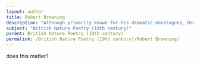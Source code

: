 ```yaml
---
layout: author
title: Robert Browning
description: "Although primarily known for his dramatic monologues, Browning's poems such as 'The Last Ride Together' evoke the beauty of nature, intertwining themes of love and life's transience with the natural world."
subject: "British Nature Poetry (19th century)"
parent: British Nature Poetry (19th century)
permalink: /British Nature Poetry (19th century)/Robert Browning/
---
```


does this matter?
